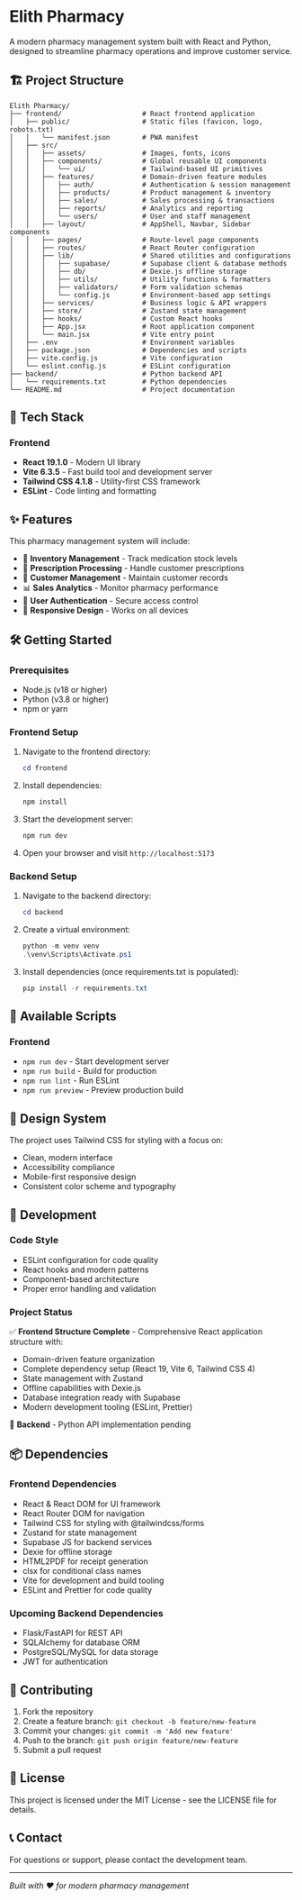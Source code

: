 # Elith Pharmacy

A modern pharmacy management system built with React and Python, designed to streamline pharmacy operations and improve customer service.

## 🏗️ Project Structure

```
Elith Pharmacy/
├── frontend/                    # React frontend application
│   ├── public/                  # Static files (favicon, logo, robots.txt)
│   │   └── manifest.json        # PWA manifest
│   ├── src/
│   │   ├── assets/              # Images, fonts, icons
│   │   ├── components/          # Global reusable UI components
│   │   │   └── ui/              # Tailwind-based UI primitives
│   │   ├── features/            # Domain-driven feature modules
│   │   │   ├── auth/            # Authentication & session management
│   │   │   ├── products/        # Product management & inventory
│   │   │   ├── sales/           # Sales processing & transactions
│   │   │   ├── reports/         # Analytics and reporting
│   │   │   └── users/           # User and staff management
│   │   ├── layout/              # AppShell, Navbar, Sidebar components
│   │   ├── pages/               # Route-level page components
│   │   ├── routes/              # React Router configuration
│   │   ├── lib/                 # Shared utilities and configurations
│   │   │   ├── supabase/        # Supabase client & database methods
│   │   │   ├── db/              # Dexie.js offline storage
│   │   │   ├── utils/           # Utility functions & formatters
│   │   │   ├── validators/      # Form validation schemas
│   │   │   └── config.js        # Environment-based app settings
│   │   ├── services/            # Business logic & API wrappers
│   │   ├── store/               # Zustand state management
│   │   ├── hooks/               # Custom React hooks
│   │   ├── App.jsx              # Root application component
│   │   └── main.jsx             # Vite entry point
│   ├── .env                     # Environment variables
│   ├── package.json             # Dependencies and scripts
│   ├── vite.config.js           # Vite configuration
│   └── eslint.config.js         # ESLint configuration
├── backend/                     # Python backend API
│   └── requirements.txt         # Python dependencies
└── README.md                    # Project documentation
```

## 🚀 Tech Stack

### Frontend

- **React 19.1.0** - Modern UI library
- **Vite 6.3.5** - Fast build tool and development server
- **Tailwind CSS 4.1.8** - Utility-first CSS framework
- **ESLint** - Code linting and formatting

## ✨ Features

This pharmacy management system will include:

- 💊 **Inventory Management** - Track medication stock levels
- 🧾 **Prescription Processing** - Handle customer prescriptions
- 👥 **Customer Management** - Maintain customer records
- 📊 **Sales Analytics** - Monitor pharmacy performance
- 🔐 **User Authentication** - Secure access control
- 📱 **Responsive Design** - Works on all devices

## 🛠️ Getting Started

### Prerequisites

- Node.js (v18 or higher)
- Python (v3.8 or higher)
- npm or yarn

### Frontend Setup

1. Navigate to the frontend directory:

   ```powershell
   cd frontend
   ```

2. Install dependencies:

   ```powershell
   npm install
   ```

3. Start the development server:

   ```powershell
   npm run dev
   ```

4. Open your browser and visit `http://localhost:5173`

### Backend Setup

1. Navigate to the backend directory:

   ```powershell
   cd backend
   ```

2. Create a virtual environment:

   ```powershell
   python -m venv venv
   .\venv\Scripts\Activate.ps1
   ```

3. Install dependencies (once requirements.txt is populated):
   ```powershell
   pip install -r requirements.txt
   ```

## 📝 Available Scripts

### Frontend

- `npm run dev` - Start development server
- `npm run build` - Build for production
- `npm run lint` - Run ESLint
- `npm run preview` - Preview production build

## 🎨 Design System

The project uses Tailwind CSS for styling with a focus on:

- Clean, modern interface
- Accessibility compliance
- Mobile-first responsive design
- Consistent color scheme and typography

## 🔧 Development

### Code Style

- ESLint configuration for code quality
- React hooks and modern patterns
- Component-based architecture
- Proper error handling and validation

### Project Status

✅ **Frontend Structure Complete** - Comprehensive React application structure with:

- Domain-driven feature organization
- Complete dependency setup (React 19, Vite 6, Tailwind CSS 4)
- State management with Zustand
- Offline capabilities with Dexie.js
- Database integration ready with Supabase
- Modern development tooling (ESLint, Prettier)

🚧 **Backend** - Python API implementation pending

## 📦 Dependencies

### Frontend Dependencies

- React & React DOM for UI framework
- React Router DOM for navigation
- Tailwind CSS for styling with @tailwindcss/forms
- Zustand for state management
- Supabase JS for backend services
- Dexie for offline storage
- HTML2PDF for receipt generation
- clsx for conditional class names
- Vite for development and build tooling
- ESLint and Prettier for code quality

### Upcoming Backend Dependencies

- Flask/FastAPI for REST API
- SQLAlchemy for database ORM
- PostgreSQL/MySQL for data storage
- JWT for authentication

## 🤝 Contributing

1. Fork the repository
2. Create a feature branch: `git checkout -b feature/new-feature`
3. Commit your changes: `git commit -m 'Add new feature'`
4. Push to the branch: `git push origin feature/new-feature`
5. Submit a pull request

## 📄 License

This project is licensed under the MIT License - see the LICENSE file for details.

## 📞 Contact

For questions or support, please contact the development team.

---

_Built with ❤️ for modern pharmacy management_
